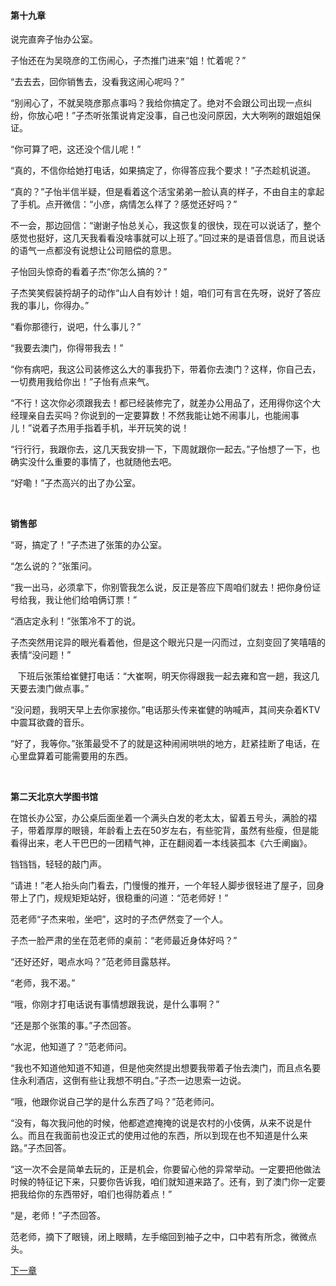 #### 第十九章
说完直奔子怡办公室。

子怡还在为吴晓彦的工伤闹心，子杰推门进来“姐！忙着呢？”

“去去去，回你销售去，没看我这闹心呢吗？”

“别闹心了，不就吴晓彦那点事吗？我给你搞定了。绝对不会跟公司出现一点纠纷，你放心吧！”子杰听张策说肯定没事，自己也没问原因，大大咧咧的跟姐姐保证。

“你可算了吧，这还没个信儿呢！”

“真的，不信你给她打电话，如果搞定了，你得答应我个要求！”子杰趁机说道。

“真的？”子怡半信半疑，但是看着这个活宝弟弟一脸认真的样子，不由自主的拿起了手机。点开微信：“小彦，病情怎么样了？感觉还好吗？”

不一会，那边回信：“谢谢子怡总关心，我这恢复的很快，现在可以说话了，整个感觉也挺好，这几天我看看没啥事就可以上班了。”回过来的是语音信息，而且说话的语气一点都没有说想让公司赔偿的意思。

子怡回头惊奇的看着子杰“你怎么搞的？”

子杰笑笑假装捋胡子的动作“山人自有妙计！姐，咱们可有言在先呀，说好了答应我的事儿，你得办。”

“看你那德行，说吧，什么事儿？”

“我要去澳门，你得带我去！”

“你有病吧，我这公司装修这么大的事我扔下，带着你去澳门？这样，你自己去，一切费用我给你出！”子怡有点来气。

“不行！这次你必须跟我去！都已经装修完了，就差办公用品了，还用得你这个大经理亲自去买吗？你说到的一定要算数！不然我能让她不闹事儿，也能闹事儿！”说着子杰用手指着手机，半开玩笑的说！

“行行行，我跟你去，这几天我安排一下，下周就跟你一起去。”子怡想了一下，也确实没什么重要的事情了，也就随他去吧。

“好嘞！”子杰高兴的出了办公室。

 

**销售部**

“哥，搞定了！”子杰进了张策的办公室。

“怎么说的？”张策问。

“我一出马，必须拿下，你别管我怎么说，反正是答应下周咱们就去！把你身份证号给我，我让他们给咱俩订票！”

“酒店定永利！”张策冷不丁的说。

子杰突然用诧异的眼光看着他，但是这个眼光只是一闪而过，立刻变回了笑嘻嘻的表情“没问题！”

   下班后张策给崔健打电话：“大崔啊，明天你得跟我一起去雍和宫一趟，我这几天要去澳门做点事。”

“没问题，我明天早上去你家接你。”电话那头传来崔健的呐喊声，其间夹杂着KTV中震耳欲聋的音乐。

“好了，我等你。”张策最受不了的就是这种闹闹哄哄的地方，赶紧挂断了电话，在心里盘算着可能需要用的东西。

 

**第二天北京大学图书馆**

在馆长办公室，办公桌后面坐着一个满头白发的老太太，留着五号头，满脸的褶子，带着厚厚的眼镜，年龄看上去在50岁左右，有些驼背，虽然有些瘦，但是能看得出来，老人干巴巴的一团精气神，正在翻阅着一本线装孤本《六壬阐幽》。

铛铛铛，轻轻的敲门声。

“请进！”老人抬头向门看去，门慢慢的推开，一个年轻人脚步很轻进了屋子，回身带上了门，规规矩矩站好，很稳重的问道：“范老师好！”

范老师“子杰来啦，坐吧”，这时的子杰俨然变了一个人。

子杰一脸严肃的坐在范老师的桌前：“老师最近身体好吗？”

“还好还好，喝点水吗？”范老师目露慈祥。

“老师，我不渴。”

“哦，你刚才打电话说有事情想跟我说，是什么事啊？”

“还是那个张策的事。”子杰回答。

“水泥，他知道了？”范老师问。

“我也不知道他知道不知道，但是他突然提出想要我带着子怡去澳门，而且点名要住永利酒店，这倒有些让我想不明白。”子杰一边思索一边说。

“哦，他跟你说自己学的是什么东西了吗？”范老师问。

“没有，每次我问他的时候，他都遮遮掩掩的说是农村的小伎俩，从来不说是什么。而且在我面前也没正式的使用过他的东西，所以到现在也不知道是什么来路。”子杰回答。

“这一次不会是简单去玩的，正是机会，你要留心他的异常举动。一定要把他做法时候的特征记下来，只要你告诉我，咱们就知道来路了。还有，到了澳门你一定要把我给你的东西带好，咱们也得防着点！”

“是，老师！”子杰回答。

范老师，摘下了眼镜，闭上眼睛，左手缩回到袖子之中，口中若有所念，微微点头。

[下一章](第二十章.md)
